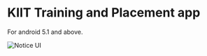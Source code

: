 # KIIT Training and Placement app

For android 5.1 and above.

![Notice UI](https://raw.github.com/asterdan712/KIITTnP/screenshots/notice_page.jpeg)
